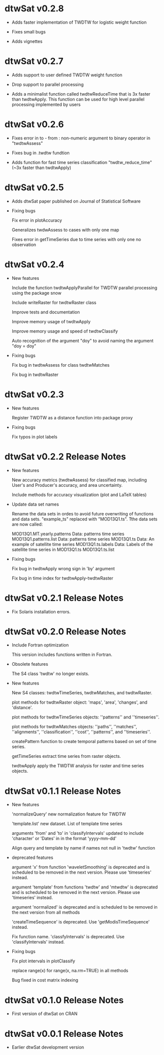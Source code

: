 # dtwSat v0.2.8

* Adds faster implementation of TWDTW for logistic weight function

* Fixes small bugs 

* Adds vignettes 

# dtwSat v0.2.7

* Adds support to user defined TWDTW weight function

* Drop support to parallel processing

* Adds a minimalist function called twdtwReduceTime that is 3x faster than twdtwApply. This function can be used for high level parallel processing implemented by users

# dtwSat v0.2.6

* Fixes error in to - from : non-numeric argument to binary operator in "twdtwAssess"

* Fixes bug in .twdtw fundtion 

* Adds function for fast time series classification "twdtw_reduce_time" (~3x faster than twdtwApply)

# dtwSat v0.2.5

* Adds dtwSat paper published on Journal of Statistical Software 

* Fixing bugs 
  
  Fix error in plotAccuracy 
  
  Generalizes twdwAssess to cases with only one map 
  
  Fixes error in getTimeSeries due to time series with only one no observation 

# dtwSat v0.2.4

* New features 

  Include the function twdtwApplyParallel for TWDTW parallel processing using the package snow 
  
  Include writeRaster for twdtwRaster class 
  
  Improve tests and documentation 
  
  Improve memory usage of twdtwApply 
  
  Improve memory usage and speed of twdtwClassify 
  
  Auto recognition of the argument "doy" to avoid naming the argument "doy = doy" 
  
* Fixing bugs
  
  Fix bug in twdtwAssess for class twdtwMatches 
  
  Fix bug in twdtwRaster 
  
# dtwSat v0.2.3

* New features 

  Register TWDTW as a distance function into package proxy 
  
* Fixing bugs

  Fix typos in plot labels 

# dtwSat v0.2.2 Release Notes

* New features

  New accuracy metrics (twdtwAssess) for classified map, including User's and Producer's accuracy, and area uncertainty. 

  Include methods for accuracy visualization (plot and LaTeX tables) 

* Update data set names 

  Rename the data sets in ordes to avoid future overwriting of functions and data sets. "example\_ts" replaced with "MOD13Q1.ts". Tthe data sets are now called:
    
    MOD13Q1.MT.yearly.patterns	Data: patterns time series
    MOD13Q1.patterns.list	Data: patterns time series
    MOD13Q1.ts	Data: An example of satellite time series
    MOD13Q1.ts.labels	Data: Labels of the satellite time series in MOD13Q1.ts
    MOD13Q1.ts.list

* Fixing bugs

  Fix bug in twdtwApply wrong sign in 'by' argument
  
  Fix bug in time index for twdtwApply-twdtwRaster
  
# dtwSat v0.2.1 Release Notes

* Fix Solaris installation errors. 

# dtwSat v0.2.0 Release Notes

* Include Fortran optimization 
 
   This version includes functions written in Fortran. 

* Obsolete features 

  The S4 class 'twdtw' no longer exists. 

* New features
 
  New S4 classes: twdtwTimeSeries, twdtwMatches, and twdtwRaster.
 
  plot methods for twdtwRaster object: 'maps', 'area', 'changes', and 'distance'.
 
  plot methods for twdtwTimeSeries objects: ''patterns'' and ''timeseries''.
 
  plot methods for twdtwMatches objects: ''paths'', ''matches'', ''alignments'', ''classification'', ''cost'', ''patterns'', and ''timeseries''.
 
  createPattern function to create temporal patterns based on set of time series.
 
  getTimeSeries extract time series from raster objects.
 
  twdtwApply apply the TWDTW analysis for raster and time series objects.


# dtwSat v0.1.1 Release Notes

* New features
 
  'normalizeQuery' new normalization feature for TWDTW
 
  'template.list' new dataset. List of template time series  
 
  arguments 'from' and 'to' in 'classifyIntervals' updated to include 'character' or 'Dates' in in the format 'yyyy-mm-dd'
 
    Align query and template by name if names not null in 'twdtw' function

* deprecated features
 
    argument 'x' from function 'waveletSmoothing' is deprecated and is scheduled to be removed in the next version. Please use 'timeseries' instead.
 
    argument 'template' from functions 'twdtw' and 'mtwdtw' is deprecated and is scheduled to be removed in the next version. Please use 'timeseries' instead.
 
  argument 'normalized' is deprecated and is scheduled to be removed in the next version from all methods 
 
  'createTimeSequence' is deprecated. Use 'getModisTimeSequence' instead.
 
  Fix function name. 'classfyIntervals' is deprecated. Use 'classifyIntervals' instead.

* Fixing bugs
 
  Fix plot intervals in plotClassify
 
  replace range(x) for range(x, na.rm=TRUE) in all methods 
 
  Bug fixed in cost matrix indexing 

 
# dtwSat v0.1.0 Release Notes

* First version of dtwSat on CRAN

# dtwSat v0.0.1 Release Notes

* Earlier dtwSat development version
